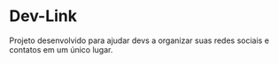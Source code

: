 # Dev-Link
Projeto desenvolvido para ajudar devs a organizar suas redes sociais e contatos em um único lugar.

